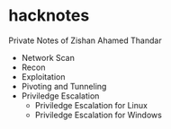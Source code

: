 # hacknotes

Private Notes of Zishan Ahamed Thandar

- Network Scan
- Recon
- Exploitation
- Pivoting and Tunneling
- Priviledge Escalation
  - Priviledge Escalation for Linux
  - Priviledge Escalation for Windows




